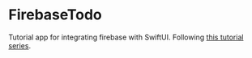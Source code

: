 # FirebaseTodo
Tutorial app for integrating firebase with SwiftUI. Following [this tutorial series](https://www.youtube.com/playlist?list=PLl-K7zZEsYLkTjfUJvjiPZ14F5c81uDuN).
